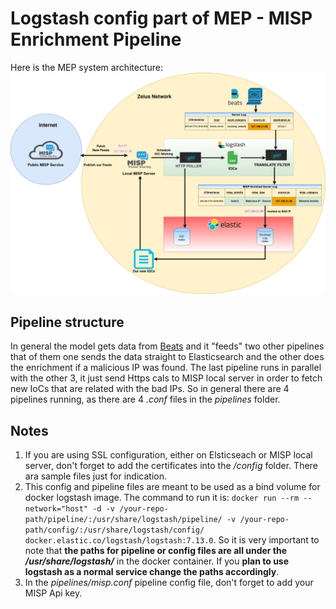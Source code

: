 # Logstash config part of MEP - MISP Enrichment Pipeline

Here is the MEP system architecture:
![MEP Architecture](/assets/images/mep-diagram.png)


## Pipeline structure
In general the model gets data from [Beats](https://www.elastic.co/beats/) and it "feeds" two other pipelines that of them one sends the data straight to Elasticsearch and the other does the enrichment if a malicious IP was found. The last pipeline runs in parallel with the other 3, it just send Https cals to MISP local server in order to fetch new IoCs that are related with the bad IPs. So in general there are 4 pipelines running, as there are 4 *.conf* files in the *pipelines* folder.

## Notes
1. If you are using SSL configuration, either on Elsticseach or MISP local server, don't forget to add the certificates into the */config* folder. There ara sample files just for indication.
2. This config and pipeline files are meant to be used as a bind volume for docker logstash image. The command to run it is: ```docker run --rm --network="host" -d -v /your-repo-path/pipeline/:/usr/share/logstash/pipeline/ -v /your-repo-path/config/:/usr/share/logstash/config/ docker.elastic.co/logstash/logstash:7.13.0```. So it is very important to note that **the paths for pipeline or config files are all under the */usr/share/logstash/*** in the docker container. If you **plan to use logstash as a normal service change the paths accordingly**.
3. In the *pipelines/misp.conf* pipeline config file, don't forget to add your MISP Api key.